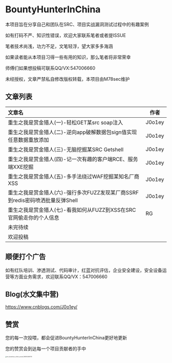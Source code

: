 # BountyHunterInChina
本项目旨在分享自己和团队在SRC、项目实战漏洞测试过程中的有趣案例

如有打码不严、知识性错误，欢迎大家联系笔者或者提ISSUE

笔者技术尚浅，功力不足，文笔轻浮，望大家多多海涵

如果读者能从本项目习得一些有用的知识，那么笔者将非常荣幸

师傅们如果想投稿可联系QQ/VX:547006660

未经授权，文章严禁私自修改版权转载，本项目由M78sec维护



## 文章列表

| 文章名                                                       | 作者   |
| :----------------------------------------------------------- | ------ |
| 重生之我是赏金猎人(一)-轻松GET某src soap注入                 | J0o1ey |
| 重生之我是赏金猎人(二)-逆向app破解数据包sign值实现任意数据重放添加 | J0o1ey |
| 重生之我是赏金猎人(三)-无脑挖掘某SRC Getshell                | J0o1ey |
| 重生之我是赏金猎人(四)-记一次有趣的客户端RCE、服务端XXE挖掘  | J0o1ey |
| 重生之我是赏金猎人(五)-多手法绕过WAF挖掘某知名厂商XSS        | J0o1ey |
| 重生之我是赏金猎人(六)-强行多次FUZZ发现某厂商SSRF到redis密码喷洒批量反弹Shell | J0o1ey |
| 重生之我是赏金猎人(七)-看我如何从FUZZ到XSS在SRC官网偷走你的个人信息 | RG     |
| 未完待续                                                     |        |
| 欢迎投稿                                                     |        |



## 顺便打个广告

如有红队培训、渗透测试、代码审计，红蓝对抗评估，企业安全建设，安全设备运营等方面业务需求，欢迎联系QQ/VX：547006660



## Blog(水文集中营)

https://www.cnblogs.com/J0o1ey/



## 赞赏

您的每一次投喂，都会促进BountyHunterInChina更好地更新

您的赞赏会到达每一个项目贡献者的手中

<img src="https://tva1.sinaimg.cn/large/e6c9d24ely1h007fjqllej20u0156tbt.jpg" alt="mm_facetoface_collect_qrcode_1646552465730" style="zoom: 25%;" />
